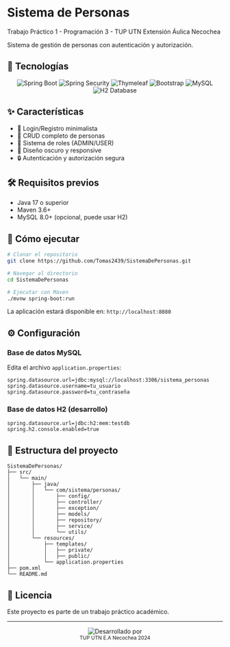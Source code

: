 # Sistema de Personas

Trabajo Práctico 1 - Programación 3 - TUP UTN Extensión Áulica Necochea

Sistema de gestión de personas con autenticación y autorización.

## 🚀 Tecnologías

<div align="center">

![Spring Boot](https://img.shields.io/badge/Spring%20Boot-6DB33F?style=for-the-badge&logo=spring-boot&logoColor=white)
![Spring Security](https://img.shields.io/badge/Spring%20Security-6DB33F?style=for-the-badge&logo=spring-security&logoColor=white)
![Thymeleaf](https://img.shields.io/badge/Thymeleaf-005F0F?style=for-the-badge&logo=thymeleaf&logoColor=white)
![Bootstrap](https://img.shields.io/badge/Bootstrap%205-7952B3?style=for-the-badge&logo=bootstrap&logoColor=white)
![MySQL](https://img.shields.io/badge/MySQL-4479A1?style=for-the-badge&logo=mysql&logoColor=white)
![H2 Database](https://img.shields.io/badge/H2-0000BB?style=for-the-badge&logo=h2&logoColor=white)

</div>

## ✨ Características

- 🔐 Login/Registro minimalista
- 📝 CRUD completo de personas
- 👥 Sistema de roles (ADMIN/USER)
- 🎨 Diseño oscuro y responsive
- 🔒 Autenticación y autorización segura

## 🛠️ Requisitos previos

- Java 17 o superior
- Maven 3.6+
- MySQL 8.0+ (opcional, puede usar H2)

## 🚀 Cómo ejecutar

```bash
# Clonar el repositorio
git clone https://github.com/Tomas2439/SistemaDePersonas.git

# Navegar al directorio
cd SistemaDePersonas

# Ejecutar con Maven
./mvnw spring-boot:run
```

La aplicación estará disponible en: `http://localhost:8080`

## ⚙️ Configuración

### Base de datos MySQL

Edita el archivo `application.properties`:

```properties
spring.datasource.url=jdbc:mysql://localhost:3306/sistema_personas
spring.datasource.username=tu_usuario
spring.datasource.password=tu_contraseña
```

### Base de datos H2 (desarrollo)

```properties
spring.datasource.url=jdbc:h2:mem:testdb
spring.h2.console.enabled=true
```

## 📁 Estructura del proyecto

```
SistemaDePersonas/
├── src/
│   └── main/
│       ├── java/
│       │   └── com/sistema/personas/
│       │       ├── config/
│       │       ├── controller/
│       │       ├── exception/
│       │       ├── models/
│       │       ├── repository/
│       │       ├── service/
│       │       └── utils/
│       └── resources/
│           ├── templates/
│           │   ├── private/
│           │   ├── public/
│           └── application.properties
├── pom.xml
└── README.md
```

## 📝 Licencia

Este proyecto es parte de un trabajo práctico académico.

---

<div align="center">
  <img src="https://img.shields.io/badge/Desarrollado%20por Sanchez%20Kevin y Stutz%20Tomas-gray?style=flat-square" alt="Desarrollado por">
  <br>
  <sub>TUP UTN E.A Necochea 2024</sub>
</div>
